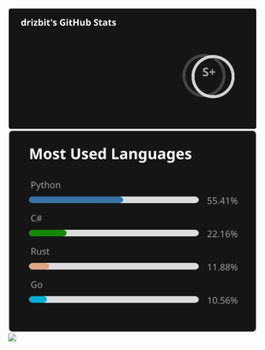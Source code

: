 <!-- These statistic SVGs are totally real... -->

<a href="https://drizbit.io">
  <img align="center" src="https://raw.githubusercontent.com/drizbit/drizbit/master/stats.svg" alt="drizbit's GitHub Stats" />
</a>

<a href="https://drizbit.io">
  <img align="center" src="https://raw.githubusercontent.com/drizbit/drizbit/master/languages.svg" />
</a>

<a href="https://twitter.com/drizbit">
  <img src="https://img.shields.io/twitter/follow/drizbit?style=for-the-badge&logo=twitter&&labelColor=1f1f1f&color=5fffaf" />
</a>
